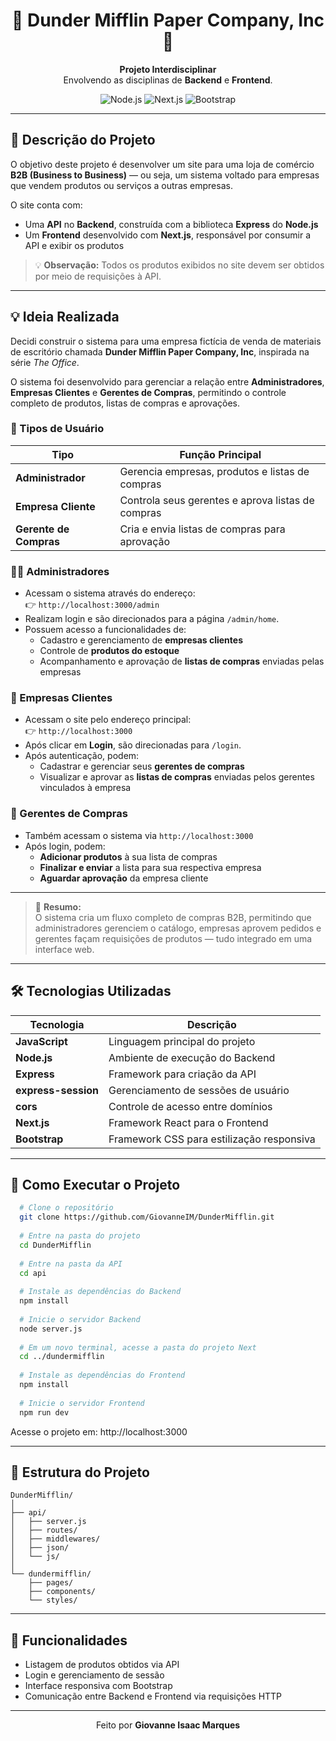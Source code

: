 <h1 align="center">📄 Dunder Mifflin Paper Company, Inc 📄</h1>

<p align="center">
  <b>Projeto Interdisciplinar</b><br>
  Envolvendo as disciplinas de <b>Backend</b> e <b>Frontend</b>.
</p>

<p align="center">
  <img src="https://img.shields.io/badge/Node.js-Express-green" alt="Node.js">
  <img src="https://img.shields.io/badge/Next.js-Frontend-blue" alt="Next.js">
  <img src="https://img.shields.io/badge/Bootstrap-Responsive-purple" alt="Bootstrap">
</p>

---

## 🧾 Descrição do Projeto

O objetivo deste projeto é desenvolver um site para uma loja de comércio **B2B (Business to Business)** — ou seja, um sistema voltado para empresas que vendem produtos ou serviços a outras empresas.

O site conta com:

- Uma **API** no **Backend**, construída com a biblioteca **Express** do **Node.js**  
- Um **Frontend** desenvolvido com **Next.js**, responsável por consumir a API e exibir os produtos

> 💡 **Observação:** Todos os produtos exibidos no site devem ser obtidos por meio de requisições à API.

---

## 💡 Ideia Realizada

Decidi construir o sistema para uma empresa fictícia de venda de materiais de escritório chamada **Dunder Mifflin Paper Company, Inc**, inspirada na série *The Office*.

O sistema foi desenvolvido para gerenciar a relação entre **Administradores**, **Empresas Clientes** e **Gerentes de Compras**, permitindo o controle completo de produtos, listas de compras e aprovações.

### 👥 Tipos de Usuário

| Tipo | Função Principal |
|--------|------------------|
| **Administrador** | Gerencia empresas, produtos e listas de compras |
| **Empresa Cliente** | Controla seus gerentes e aprova listas de compras |
| **Gerente de Compras** | Cria e envia listas de compras para aprovação |

### 🧍‍♂️ Administradores
- Acessam o sistema através do endereço:  
  👉 `http://localhost:3000/admin`
- Realizam login e são direcionados para a página `/admin/home`.
- Possuem acesso a funcionalidades de:
  - Cadastro e gerenciamento de **empresas clientes**  
  - Controle de **produtos do estoque**  
  - Acompanhamento e aprovação de **listas de compras** enviadas pelas empresas

### 🏢 Empresas Clientes
- Acessam o site pelo endereço principal:  
  👉 `http://localhost:3000`
- Após clicar em **Login**, são direcionadas para `/login`.
- Após autenticação, podem:
  - Cadastrar e gerenciar seus **gerentes de compras**  
  - Visualizar e aprovar as **listas de compras** enviadas pelos gerentes vinculados à empresa

### 🛒 Gerentes de Compras
- Também acessam o sistema via `http://localhost:3000`
- Após login, podem:
  - **Adicionar produtos** à sua lista de compras  
  - **Finalizar e enviar** a lista para sua respectiva empresa  
  - **Aguardar aprovação** da empresa cliente

---

> 🧠 **Resumo:**  
> O sistema cria um fluxo completo de compras B2B, permitindo que administradores gerenciem o catálogo, empresas aprovem pedidos e gerentes façam requisições de produtos — tudo integrado em uma interface web.

---

## 🛠️ Tecnologias Utilizadas

| Tecnologia | Descrição |
|-------------|------------|
| **JavaScript** | Linguagem principal do projeto |
| **Node.js** | Ambiente de execução do Backend |
| **Express** | Framework para criação da API |
| **express-session** | Gerenciamento de sessões de usuário |
| **cors** | Controle de acesso entre domínios |
| **Next.js** | Framework React para o Frontend |
| **Bootstrap** | Framework CSS para estilização responsiva |

---

## 🚀 Como Executar o Projeto

```bash
  # Clone o repositório
  git clone https://github.com/GiovanneIM/DunderMifflin.git
  
  # Entre na pasta do projeto
  cd DunderMifflin
  
  # Entre na pasta da API
  cd api
  
  # Instale as dependências do Backend
  npm install
  
  # Inicie o servidor Backend
  node server.js
  
  # Em um novo terminal, acesse a pasta do projeto Next
  cd ../dundermifflin
  
  # Instale as dependências do Frontend
  npm install
  
  # Inicie o servidor Frontend
  npm run dev
```
Acesse o projeto em: http://localhost:3000

---

## 📂 Estrutura do Projeto
```
DunderMifflin/
│
├── api/
│   ├── server.js
│   ├── routes/
│   ├── middlewares/
│   ├── json/
│   └── js/
│
└── dundermifflin/
    ├── pages/
    ├── components/
    └── styles/
```

---

## 📌 Funcionalidades

- Listagem de produtos obtidos via API  
- Login e gerenciamento de sessão  
- Interface responsiva com Bootstrap  
- Comunicação entre Backend e Frontend via requisições HTTP  

---

<p align="center">Feito por <b>Giovanne Isaac Marques</b></p>
